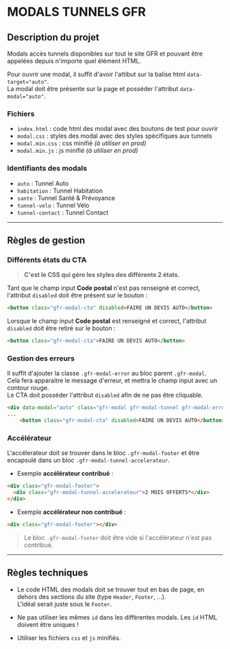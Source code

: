 # MODALS TUNNELS GFR


## **Description du projet**
Modals accès tunnels disponibles sur tout le site GFR et pouvant être appelées depuis n'importe quel élément HTML.  

Pour ouvrir une modal, il suffit d'avoir l'attibut sur la balise html `data-target="auto"`.  
La modal doit être présente sur la page et posséder l'attribut `data-modal="auto"`.  

### Fichiers
  * `index.html` : code html des modal avec des boutons de test pour ouvrir  
  * `modal.css` : styles des modal avec des styles spécifiques aux tunnels  
  * `modal.min.css` : css minifié *(à utiliser en prod)*  
  * `modal.min.js` : js minifié *(à utiliser en prod)*  

### Identifiants des modals
  * `auto` : Tunnel Auto  
  * `habitation` : Tunnel Habitation  
  * `sante` : Tunnel Santé & Prévoyance  
  * `tunnel-velo` : Tunnel Vélo  
  * `tunnel-contact` : Tunnel Contact  


---


## **Règles de gestion**


### Différents états du CTA

> **C'est le CSS qui gère les styles des différents 2 états.**

Tant que le champ input **Code postal** n'est pas renseigné et correct, l'attribut `disabled` doit être présent sur le bouton :  
```html
<button class="gfr-modal-cta" disabled>FAIRE UN DEVIS AUTO</button>
```

Lorsque le champ input **Code postal** est renseigné et correct, l'attribut `disabled` doit être retiré sur le bouton :  
```html
<button class="gfr-modal-cta">FAIRE UN DEVIS AUTO</button>
```


### Gestion des erreurs
Il suffit d'ajouter la classe `.gfr-modal-error` au bloc parent `.gfr-modal`.  
Cela fera apparaitre le message d'erreur, et mettra le champ input avec un contour rouge.  
Le CTA doit posséder l'attribut `disabled` afin de ne pas être cliquable.  

```html
<div data-modal="auto" class="gfr-modal gfr-modal-tunnel gfr-modal-error" style="display: none;">
...
	<button class="gfr-modal-cta" disabled>FAIRE UN DEVIS AUTO</button>
```


### Accélérateur
L'accélerateur doit se trouver dans le bloc `.gfr-modal-footer` et être encapsulé dans un bloc `.gfr-modal-tunnel-accelerateur`.  

  * Exemple **accélérateur contribué** :
```html
<div class="gfr-modal-footer">
  <div class="gfr-modal-tunnel-accelerateur">2 MOIS OFFERTS*</div>
</div>
```

  * Exemple **accélérateur non contribué** :
```html
<div class="gfr-modal-footer"></div>
```
> Le bloc `.gfr-modal-footer` doit être vide si l'accélérateur n'est pas contribué.  


---


## **Règles techniques**

  * Le code HTML des modals doit se trouver tout en bas de page, en dehors des sections du site (type `Header`, `Footer`, ...).  
	L'idéal serait juste sous le `Footer`.  

  * Ne pas utiliser les mêmes `id` dans les différentes modals. Les `id` HTML doivent être uniques !  

  * Utiliser les fichiers `css` et `js` minifiés.  
